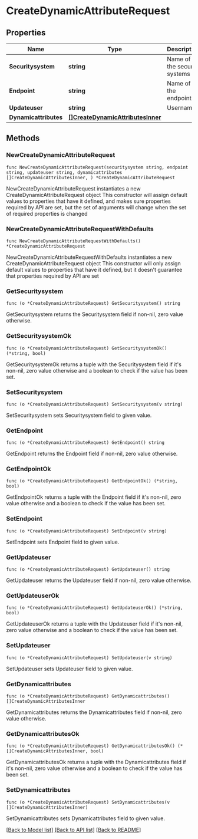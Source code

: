 # CreateDynamicAttributeRequest

## Properties

Name | Type | Description | Notes
------------ | ------------- | ------------- | -------------
**Securitysystem** | **string** | Name of the security systems | 
**Endpoint** | **string** | Name of the endpoint | 
**Updateuser** | **string** | Username | 
**Dynamicattributes** | [**[]CreateDynamicAttributesInner**](CreateDynamicAttributesInner.md) |  | 

## Methods

### NewCreateDynamicAttributeRequest

`func NewCreateDynamicAttributeRequest(securitysystem string, endpoint string, updateuser string, dynamicattributes []CreateDynamicAttributesInner, ) *CreateDynamicAttributeRequest`

NewCreateDynamicAttributeRequest instantiates a new CreateDynamicAttributeRequest object
This constructor will assign default values to properties that have it defined,
and makes sure properties required by API are set, but the set of arguments
will change when the set of required properties is changed

### NewCreateDynamicAttributeRequestWithDefaults

`func NewCreateDynamicAttributeRequestWithDefaults() *CreateDynamicAttributeRequest`

NewCreateDynamicAttributeRequestWithDefaults instantiates a new CreateDynamicAttributeRequest object
This constructor will only assign default values to properties that have it defined,
but it doesn't guarantee that properties required by API are set

### GetSecuritysystem

`func (o *CreateDynamicAttributeRequest) GetSecuritysystem() string`

GetSecuritysystem returns the Securitysystem field if non-nil, zero value otherwise.

### GetSecuritysystemOk

`func (o *CreateDynamicAttributeRequest) GetSecuritysystemOk() (*string, bool)`

GetSecuritysystemOk returns a tuple with the Securitysystem field if it's non-nil, zero value otherwise
and a boolean to check if the value has been set.

### SetSecuritysystem

`func (o *CreateDynamicAttributeRequest) SetSecuritysystem(v string)`

SetSecuritysystem sets Securitysystem field to given value.


### GetEndpoint

`func (o *CreateDynamicAttributeRequest) GetEndpoint() string`

GetEndpoint returns the Endpoint field if non-nil, zero value otherwise.

### GetEndpointOk

`func (o *CreateDynamicAttributeRequest) GetEndpointOk() (*string, bool)`

GetEndpointOk returns a tuple with the Endpoint field if it's non-nil, zero value otherwise
and a boolean to check if the value has been set.

### SetEndpoint

`func (o *CreateDynamicAttributeRequest) SetEndpoint(v string)`

SetEndpoint sets Endpoint field to given value.


### GetUpdateuser

`func (o *CreateDynamicAttributeRequest) GetUpdateuser() string`

GetUpdateuser returns the Updateuser field if non-nil, zero value otherwise.

### GetUpdateuserOk

`func (o *CreateDynamicAttributeRequest) GetUpdateuserOk() (*string, bool)`

GetUpdateuserOk returns a tuple with the Updateuser field if it's non-nil, zero value otherwise
and a boolean to check if the value has been set.

### SetUpdateuser

`func (o *CreateDynamicAttributeRequest) SetUpdateuser(v string)`

SetUpdateuser sets Updateuser field to given value.


### GetDynamicattributes

`func (o *CreateDynamicAttributeRequest) GetDynamicattributes() []CreateDynamicAttributesInner`

GetDynamicattributes returns the Dynamicattributes field if non-nil, zero value otherwise.

### GetDynamicattributesOk

`func (o *CreateDynamicAttributeRequest) GetDynamicattributesOk() (*[]CreateDynamicAttributesInner, bool)`

GetDynamicattributesOk returns a tuple with the Dynamicattributes field if it's non-nil, zero value otherwise
and a boolean to check if the value has been set.

### SetDynamicattributes

`func (o *CreateDynamicAttributeRequest) SetDynamicattributes(v []CreateDynamicAttributesInner)`

SetDynamicattributes sets Dynamicattributes field to given value.



[[Back to Model list]](../README.md#documentation-for-models) [[Back to API list]](../README.md#documentation-for-api-endpoints) [[Back to README]](../README.md)


